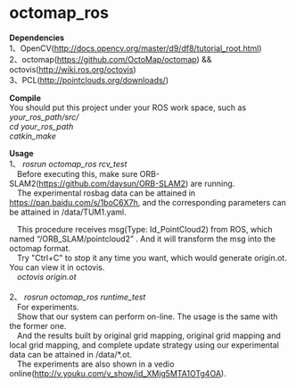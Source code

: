 octomap_ros
===========
<b>Dependencies</b><br/>
1、OpenCV(http://docs.opencv.org/master/d9/df8/tutorial_root.html)<br/>
2、octomap(https://github.com/OctoMap/octomap) && octovis(http://wiki.ros.org/octovis)<br/>
3、PCL(http://pointclouds.org/downloads/)<br/>

<b>Compile</b><br/>
You should put this project under your ROS work space, such as <i>your_ros_path/src/</i><br/>
<i>cd your_ros_path</i><br/>
<i>catkin_make</i><br/>

<b>Usage</b><br/>
1、 <i>rosrun octomap_ros rcv_test</i><br/>
&ensp;&ensp;Before executing this, make sure ORB-SLAM2(https://github.com/daysun/ORB-SLAM2) are running.<br/>
&ensp;&ensp;The experimental rosbag data can be attained in https://pan.baidu.com/s/1boC6X7h, and the corresponding parameters can be attained in /data/TUM1.yaml.<br/>

&ensp;&ensp;This procedure receives msg(Type: Id_PointCloud2) from ROS, which named “/ORB_SLAM/pointcloud2” . And it will transform the msg into the octomap format.<br/>
&ensp;&ensp;Try "Ctrl+C" to stop it any time you want, which would generate origin.ot. You can view it in octovis.<br/>
&ensp;&ensp;<i>octovis  origin.ot</i><br/><br/>
2、 <i>rosrun octomap_ros runtime_test</i><br/>
&ensp;&ensp;For experiments.<br/>
&ensp;&ensp;Show that our system can perform on-line. The usage is the same with the former one.<br/>
&ensp;&ensp;And the results built by original grid mapping, original grid mapping and local grid mapping, and complete update strategy using our experimental data can be attained in /data/*.ot.<br/>
&ensp;&ensp;The experiments are also shown in a vedio online(http://v.youku.com/v_show/id_XMjg5MTA1OTg4OA).<br/>
